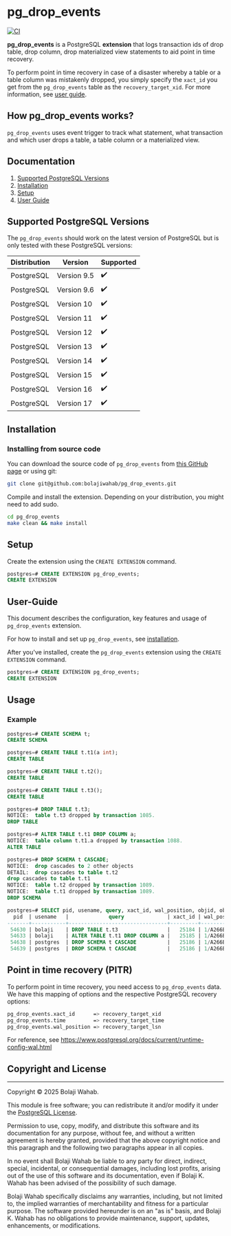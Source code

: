# pg_drop_events

[![CI](https://github.com/bolajiwahab/pg_drop_events/actions/workflows/ci.yml/badge.svg)](https://github.com/bolajiwahab/pg_drop_events/actions/workflows/ci.yml)

**pg_drop_events** is a PostgreSQL **extension** that logs transaction ids of drop table, drop column, drop materialized view statements to aid point in time recovery.

To perform point in time recovery in case of a disaster whereby a table or a table column was mistakenly dropped, you simply specify the `xact_id` you get from the `pg_drop_events` table as the `recovery_target_xid`. For more information, see [user guide](#user-guide).

## How pg_drop_events works?

`pg_drop_events` uses event trigger to track what statement, what transaction and which user drops a table, a table column or a materialized view.

## Documentation

1. [Supported PostgreSQL Versions](#supported-postgresql-versions)
2. [Installation](#installation)
3. [Setup](#setup)
4. [User Guide](#user-guide)

## Supported PostgreSQL Versions

The ``pg_drop_events`` should work on the latest version of PostgreSQL but is only tested with these PostgreSQL versions:

| Distribution            |  Version       | Supported          |
| ------------------------|----------------|--------------------|
| PostgreSQL              | Version 9.5    | :heavy_check_mark: |
| PostgreSQL              | Version 9.6    | :heavy_check_mark: |
| PostgreSQL              | Version 10     | :heavy_check_mark: |
| PostgreSQL              | Version 11     | :heavy_check_mark: |
| PostgreSQL              | Version 12     | :heavy_check_mark: |
| PostgreSQL              | Version 13     | :heavy_check_mark: |
| PostgreSQL              | Version 14     | :heavy_check_mark: |
| PostgreSQL              | Version 15     | :heavy_check_mark: |
| PostgreSQL              | Version 16     | :heavy_check_mark: |
| PostgreSQL              | Version 17     | :heavy_check_mark: |

## Installation

### Installing from source code

You can download the source code of ``pg_drop_events`` from [this GitHub page](github.com:bolajiwahab/pg_drop_events.git) or using git:

```sh
git clone git@github.com:bolajiwahab/pg_drop_events.git
```

Compile and install the extension. Depending on your distribution, you might need to add sudo.

```sh
cd pg_drop_events
make clean && make install
```

## Setup

Create the extension using the ``CREATE EXTENSION`` command.

```sql
postgres=# CREATE EXTENSION pg_drop_events;
CREATE EXTENSION
```

## User-Guide

This document describes the configuration, key features and usage of ``pg_drop_events`` extension.

For how to install and set up ``pg_drop_events``, see [installation](#installation).

After you've installed, create the ``pg_drop_events`` extension using the ``CREATE EXTENSION`` command.

```sql
postgres=# CREATE EXTENSION pg_drop_events;
CREATE EXTENSION
```

## Usage

### Example

```sql
postgres=# CREATE SCHEMA t;
CREATE SCHEMA

postgres=# CREATE TABLE t.t1(a int);
CREATE TABLE

postgres=# CREATE TABLE t.t2();
CREATE TABLE

postgres=# CREATE TABLE t.t3();
CREATE TABLE

postgres=# DROP TABLE t.t3;
NOTICE:  table t.t3 dropped by transaction 1085.
DROP TABLE

postgres=# ALTER TABLE t.t1 DROP COLUMN a;
NOTICE:  table column t.t1.a dropped by transaction 1088.
ALTER TABLE

postgres=# DROP SCHEMA t CASCADE;
NOTICE:  drop cascades to 2 other objects
DETAIL:  drop cascades to table t.t2
drop cascades to table t.t1
NOTICE:  table t.t2 dropped by transaction 1089.
NOTICE:  table t.t1 dropped by transaction 1089.
DROP SCHEMA

postgres=# SELECT pid, usename, query, xact_id, wal_position, objid, object_name, object_type, xact_time FROM pg_drop_events;
  pid  | usename   |             query              | xact_id | wal_position | objid | object_name | object_type  |             xact_time
-------+-----------+--------------------------------+---------+--------------+-------+-------------+--------------+-------------------------------
 54630 | bolaji    | DROP TABLE t.t3                |   25184 | 1/A266B090   | 51293 | t.t3        | table        | 2022-05-04 17:16:32.913969+00
 54633 | bolaji    | ALTER TABLE t.t1 DROP COLUMN a |   25185 | 1/A266BBF8   | 51287 | t.t1.a      | table column | 2022-05-04 17:16:39.033796+00
 54638 | postgres  | DROP SCHEMA t CASCADE          |   25186 | 1/A266BEC0   | 51287 | t.t1        | table        | 2022-05-04 17:16:56.094366+00
 54639 | postgres  | DROP SCHEMA t CASCADE          |   25186 | 1/A266BEC0   | 51290 | t.t2        | table        | 2022-05-04 17:16:56.094366+00

````

## Point in time recovery (PITR)

To perform point in time recovery, you need access to `pg_drop_events` data.
We have this mapping of options and the respective PostgreSQL recovery options:

```bash
pg_drop_events.xact_id      => recovery_target_xid
pg_drop_events.time         => recovery_target_time
pg_drop_events.wal_position => recovery_target_lsn

```

For reference, see <https://www.postgresql.org/docs/current/runtime-config-wal.html>

## Copyright and License

------------------------

Copyright © 2025 Bolaji Wahab.

This module is free software; you can redistribute it and/or modify it under the [PostgreSQL License](https://www.postgresql.org/about/licence/).

Permission to use, copy, modify, and distribute this software and its documentation for any purpose, without fee, and without a written agreement is hereby granted, provided that the above copyright notice and this paragraph and the following two paragraphs appear in all copies.

In no event shall Bolaji Wahab be liable to any party for direct, indirect, special, incidental, or consequential damages, including lost profits, arising out of the use of this software and its documentation, even if Bolaji K. Wahab has been advised of the possibility of such damage.

Bolaji Wahab specifically disclaims any warranties, including, but not limited to, the implied warranties of merchantability and fitness for a particular purpose. The software provided hereunder is on an "as is" basis, and Bolaji K. Wahab has no obligations to provide maintenance, support, updates, enhancements, or modifications.
